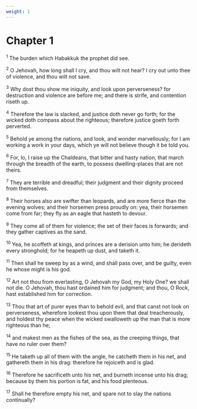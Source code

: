```yaml
---
weight: 1
---
```


# Chapter 1

<sup>1</sup> The burden which Habakkuk the prophet did see. 

<sup>2</sup> O Jehovah, how long shall I cry, and thou wilt not hear? I cry out unto thee of violence, and thou wilt not save. 

<sup>3</sup> Why dost thou show me iniquity, and look upon perverseness? for destruction and violence are before me; and there is strife, and contention riseth up. 

<sup>4</sup> Therefore the law is slacked, and justice doth never go forth; for the wicked doth compass about the righteous; therefore justice goeth forth perverted. 

<sup>5</sup> Behold ye among the nations, and look, and wonder marvellously; for I am working a work in your days, which ye will not believe though it be told you. 

<sup>6</sup> For, lo, I raise up the Chaldeans, that bitter and hasty nation, that march through the breadth of the earth, to possess dwelling-places that are not theirs. 

<sup>7</sup> They are terrible and dreadful; their judgment and their dignity proceed from themselves. 

<sup>8</sup> Their horses also are swifter than leopards, and are more fierce than the evening wolves; and their horsemen press proudly on: yea, their horsemen come from far; they fly as an eagle that hasteth to devour. 

<sup>9</sup> They come all of them for violence; the set of their faces is forwards; and they gather captives as the sand. 

<sup>10</sup> Yea, he scoffeth at kings, and princes are a derision unto him; he derideth every stronghold; for he heapeth up dust, and taketh it. 

<sup>11</sup> Then shall he sweep by as a wind, and shall pass over, and be guilty, even he whose might is his god. 

<sup>12</sup> Art not thou from everlasting, O Jehovah my God, my Holy One? we shall not die. O Jehovah, thou hast ordained him for judgment; and thou, O Rock, hast established him for correction. 

<sup>13</sup> Thou that art of purer eyes than to behold evil, and that canst not look on perverseness, wherefore lookest thou upon them that deal treacherously, and holdest thy peace when the wicked swalloweth up the man that is more righteous than he; 

<sup>14</sup> and makest men as the fishes of the sea, as the creeping things, that have no ruler over them? 

<sup>15</sup> He taketh up all of them with the angle, he catcheth them in his net, and gathereth them in his drag: therefore he rejoiceth and is glad. 

<sup>16</sup> Therefore he sacrificeth unto his net, and burneth incense unto his drag; because by them his portion is fat, and his food plenteous. 

<sup>17</sup> Shall he therefore empty his net, and spare not to slay the nations continually? 



